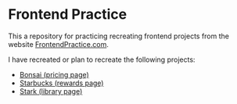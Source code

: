 # Frontend Practice

This a repository for practicing recreating frontend projects from the website [FrontendPractice.com](https://www.frontendpractice.com).

I have recreated or plan to recreate the following projects:

- [Bonsai (pricing page)](https://www.frontendpractice.com/projects/bonsai)
- [Starbucks (rewards page)](https://www.frontendpractice.com/projects/starbucks)
- [Stark (library page)](https://www.frontendpractice.com/projects/stark)
